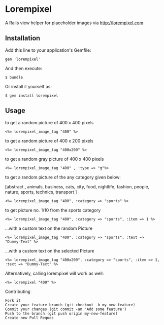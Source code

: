 # Lorempixel

A Rails view helper for placeholder images via http://lorempixel.com

## Installation

Add this line to your application's Gemfile:

    gem 'lorempixel'

And then execute:

    $ bundle

Or install it yourself as:

    $ gem install lorempixel

## Usage

to get a random picture of 400 x 400 pixels
		
	<%= lorempixel_image_tag "400" %>

to get a random picture of 400 x 200 pixels

	<%= lorempixel_image_tag "400x200" %>

to get a random gray picture of 400 x 400 pixels

	<%= lorempixel_image_tag "400" , :type => "g"%>

to get a random picture of the any category given below: 

[abstract , animals, business, cats, city, food, nightlife, fashion, people, nature, sports, technics, transport ]

	<%= lorempixel_image_tag "400", :category => "sports" %>

to get picture no. 1/10 from the sports category

	<%= lorempixel_image_tag "400", :category => "sports", :item => 1 %>

...with a custom text on the random Picture

	<%= lorempixel_image_tag "400", :category => "sports", :text => "Dummy-Text" %>

...with a custom text on the selected Picture
    
    <%= lorempixel_image_tag "400x200", :category => "sports", :item => 1, :text => "Dummy-Text" %>

Alternatively, calling lorempixel will work as well:

	<%= lorempixel "400" %>



Contributing

    Fork it
    Create your feature branch (git checkout -b my-new-feature)
    Commit your changes (git commit -am 'Add some feature')
    Push to the branch (git push origin my-new-feature)
    Create new Pull Reques